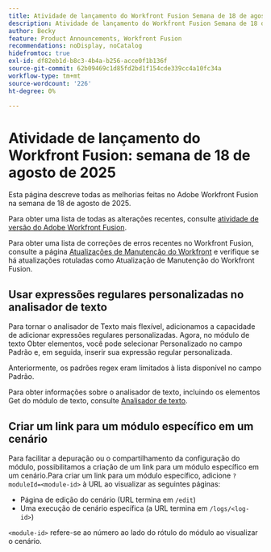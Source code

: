 ```yaml
---
title: Atividade de lançamento do Workfront Fusion Semana de 18 de agosto de 2025
description: Atividade de lançamento do Workfront Fusion Semana de 18 de agosto de 2025
author: Becky
feature: Product Announcements, Workfront Fusion
recommendations: noDisplay, noCatalog
hidefromtoc: true
exl-id: df82eb1d-b8c3-4b4a-b256-acce0f1b136f
source-git-commit: 62b09469c1d85fd2bd1f154cde339cc4a10fc34a
workflow-type: tm+mt
source-wordcount: '226'
ht-degree: 0%

---
```


# Atividade de lançamento do Workfront Fusion: semana de 18 de agosto de 2025

Esta página descreve todas as melhorias feitas no Adobe Workfront Fusion na semana de 18 de agosto de 2025.

Para obter uma lista de todas as alterações recentes, consulte [atividade de versão do Adobe Workfront Fusion](/help/workfront-fusion/fusion-product-releases/fusion-release-activity.md).

Para obter uma lista de correções de erros recentes no Workfront Fusion, consulte a página [Atualizações de Manutenção do Workfront](https://experienceleague.adobe.com/pt-br/docs/workfront-known-issues/releases/current-updates) e verifique se há atualizações rotuladas como Atualização de Manutenção do Workfront Fusion.

## Usar expressões regulares personalizadas no analisador de texto

Para tornar o analisador de Texto mais flexível, adicionamos a capacidade de adicionar expressões regulares personalizadas. Agora, no módulo de texto Obter elementos, você pode selecionar Personalizado no campo Padrão e, em seguida, inserir sua expressão regular personalizada.

Anteriormente, os padrões regex eram limitados à lista disponível no campo Padrão.

Para obter informações sobre o analisador de texto, incluindo os elementos Get do módulo de texto, consulte [Analisador de texto](/help/workfront-fusion/references/apps-and-modules/tools-and-transformers/text-parser.md).

## Criar um link para um módulo específico em um cenário

Para facilitar a depuração ou o compartilhamento da configuração do módulo, possibilitamos a criação de um link para um módulo específico em um cenário.Para criar um link para um módulo específico, adicione `?moduleId=<module-id>` à URL ao visualizar as seguintes páginas:

* Página de edição do cenário (URL termina em `/edit`)
* Uma execução de cenário específica (a URL termina em `/logs/<log-id>`)

`<module-id>` refere-se ao número ao lado do rótulo do módulo ao visualizar o cenário.
